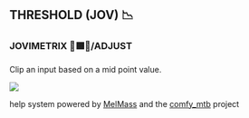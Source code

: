 
<h2>THRESHOLD (JOV) 📉</h2>
<h3>JOVIMETRIX 🔺🟩🔵/ADJUST</h3>
<p>Clip an input based on a mid point value.</p>

![](https://raw.githubusercontent.com/Amorano/Jovimetrix-examples/master/node/THRESHOLD/THRESHOLD.gif)

help system powered by [MelMass](https://github.com/melMass) and the [comfy_mtb](https://github.com/melMass/comfy_mtb) project
